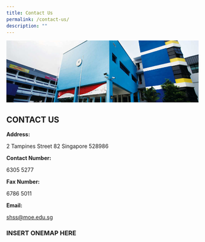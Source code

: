 ```yaml
---
title: Contact Us
permalink: /contact-us/
description: ""
---
```



![](/images/Affiliated%20School%20Banner.jpg)



CONTACT US
----------


**Address:**

2 Tampines Street 82 Singapore 528986 

**Contact Number:**

6305 5277

**Fax Number:**

6786 5011

**Email:**

[shss@moe.edu.sg](mailto:shss@moe.edu.sg)


### INSERT ONEMAP HERE
